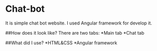# Chat-bot
It is simple chat bot website. I used Angular framework for develop it.

##How does it look like?
There are two tabs:
*Main tab
*Chat tab

##What did I use?
*HTML&CSS
*Angular framework
